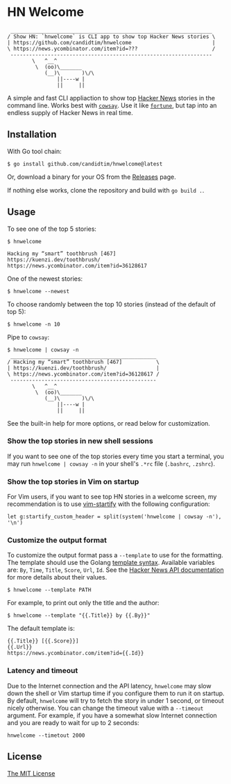 # HN Welcome

     _________________________________________________________________
    / Show HN: `hnwelcome` is CLI app to show top Hacker News stories \
    | https://github.com/candidtim/hnwelcome                          |
    \ https://news.ycombinator.com/item?id=???                        /
     -----------------------------------------------------------------
            \   ^__^
             \  (oo)\_______
                (__)\       )\/\
                    ||----w |
                    ||     ||

A simple and fast CLI appliaction to show top
[Hacker News](https://news.ycombinator.com/) stories in the command line. Works
best with [`cowsay`](https://en.wikipedia.org/wiki/Cowsay). Use it like
[`fortune`](https://en.wikipedia.org/wiki/Fortune_(Unix)),
but tap into an endless supply of Hacker News in real time.

## Installation

With Go tool chain:

    $ go install github.com/candidtim/hnwelcome@latest

Or, download a binary for your OS from the
[Releases](https://github.com/candidtim/hnwelcome/releases) page.

If nothing else works, clone the repository and build with `go build .`.

## Usage

To see one of the top 5 stories:

    $ hnwelcome

    Hacking my “smart” toothbrush [467]
    https://kuenzi.dev/toothbrush/
    https://news.ycombinator.com/item?id=36128617

One of the newest stories:

    $ hnwelcome --newest

To choose randomly between the top 10 stories (instead of the default of top 5):

    $ hnwelcome -n 10

Pipe to `cowsay`:

    $ hnwelcome | cowsay -n
     _______________________________________________
    / Hacking my “smart” toothbrush [467]           \
    | https://kuenzi.dev/toothbrush/                |
    \ https://news.ycombinator.com/item?id=36128617 /
     -----------------------------------------------
            \   ^__^
             \  (oo)\_______
                (__)\       )\/\
                    ||----w |
                    ||     ||

See the built-in help for more options, or read below for customization.

### Show the top stories in new shell sessions

If you want to see one of the top stories every time you start a terminal, you
may run `hnwelcome | cowsay -n` in your shell's `.*rc` file
(`.bashrc`, `.zshrc`).

### Show the top stories in Vim on startup

For Vim users, if you want to see top HN stories in a welcome screen, my
recommendation is to use [vim-startify](https://github.com/mhinz/vim-startify)
with the following configuration:

    let g:startify_custom_header = split(system('hnwelcome | cowsay -n'), '\n')

### Customize the output format

To customize the output format pass a `--template` to use for the formatting.
The template should use the Golang
[template syntax](https://pkg.go.dev/text/template). Available variables are:
`By`, `Time`, `Title`, `Score`, `Url`, `Id`. See the
[Hacker News API documentation](https://github.com/HackerNews/API#items) for
more details about their values.

    $ hnwelcome --template PATH

For example, to print out only the title and the author:

    $ hnwelcome --template "{{.Title}} by {{.By}}"

The default template is:

    {{.Title}} [{{.Score}}]
    {{.Url}}
    https://news.ycombinator.com/item?id={{.Id}}

### Latency and timeout

Due to the Internet connection and the API latency, `hnwelcome` may slow down
the shell or Vim startup time if you configure them to run it on startup. By
default, `hnwelcome` will try to fetch the story in under 1 second, or timeout
nicely otherwise. You can change the timeout value with a `--timeout` argument.
For example, if you have a somewhat slow Internet connection and you are ready
to wait for up to 2 seconds:

    hnwelcome --timetout 2000

## License

[The MIT License](http://opensource.org/licenses/MIT)
